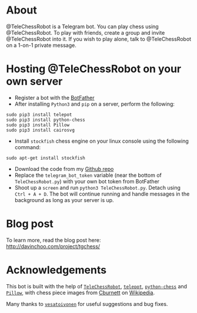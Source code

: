 # About
@TeleChessRobot is a Telegram bot. You can play chess using @TeleChessRobot. To play with friends, create a group and invite @TeleChessRobot into it. If you wish to play alone, talk to @TeleChessRobot on a 1-on-1 private message.

# Hosting @TeleChessRobot on your own server

* Register a bot with the [BotFather](https://telegram.me/botfather)
* After installing `Python3` and `pip` on a server, perform the following:

```
sudo pip3 install telepot
sudo pip3 install python-chess
sudo pip3 install Pillow
sudo pip3 install cairosvg
```

* Install `stockfish` chess engine on your linux console using the following command:
```
sudo apt-get install stockfish
```

* Download the code from my [Github repo](https://github.com/mahdavifar2002/TeleChessRobot)
* Replace the `telegram_bot_token` variable (near the bottom of `TeleChessRobot.py`) with your own bot token from BotFather
* Shoot up a `screen` and run `python3 TeleChessRobot.py`. Detach using `Ctrl + A + D`. The bot will continue running and handle messages in the background as long as your server is up.

# Blog post
To learn more, read the blog post here: http://davinchoo.com/project/tgchess/

# Acknowledgements
This bot is built with the help of [`TeleChessRobot`](https://github.com/cxjdavin/TeleChessRobot), [`telepot`](https://github.com/nickoala/telepot), [`python-chess`](https://github.com/niklasf/python-chess) and [`Pillow`](https://pillow.readthedocs.io/en/3.2.x/), with chess piece images from [Cburnett](https://en.wikipedia.org/wiki/User:Cburnett) on [Wikipedia](https://en.wikipedia.org/wiki/Chess_piece).

Many thanks to [`vesatoivonen`](https://github.com/vesatoivonen) for useful suggestions and bug fixes.
